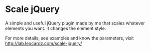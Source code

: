 Scale jQuery
============

A simple and useful jQuery plugin made by me that scales whatever elements you want. It changes the element style.

For more details, see examples and know the parameters, visit http://lab.leocardz.com/scale-jquery/
